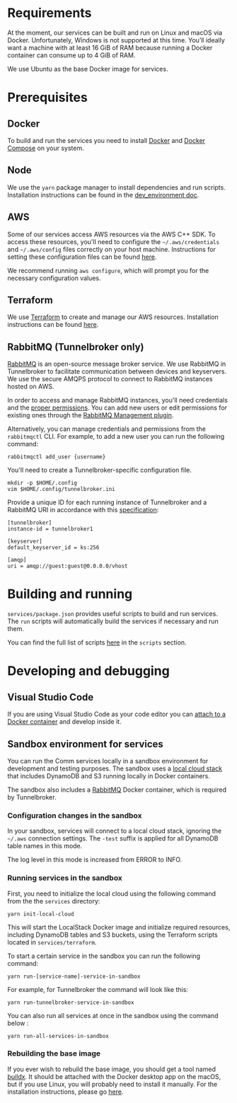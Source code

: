 # Requirements

At the moment, our services can be built and run on Linux and macOS via Docker. Unfortunately, Windows is not supported at this time. You’ll ideally want a machine with at least 16 GiB of RAM because running a Docker container can consume up to 4 GiB of RAM.

We use Ubuntu as the base Docker image for services.

# Prerequisites

## Docker

To build and run the services you need to install [Docker](https://docs.docker.com/desktop/) and [Docker Compose](https://docs.docker.com/compose/install) on your system.

## Node

We use the `yarn` package manager to install dependencies and run scripts. Installation instructions can be found in the [dev_environment doc](https://github.com/CommE2E/comm/blob/master/docs/dev_environment.md#node).

## AWS

Some of our services access AWS resources via the AWS C++ SDK. To access these resources, you'll need to configure the `~/.aws/credentials` and `~/.aws/config` files correctly on your host machine. Instructions for setting these configuration files can be found [here](https://docs.aws.amazon.com/cli/latest/userguide/cli-configure-files.html).

We recommend running `aws configure`, which will prompt you for the necessary configuration values.

## Terraform

We use [Terraform](https://www.terraform.io/) to create and manage our AWS resources. Installation instructions can be found [here](https://www.terraform.io/downloads).

## RabbitMQ (Tunnelbroker only)

[RabbitMQ](https://www.rabbitmq.com/) is an open-source message broker service. We use RabbitMQ in Tunnelbroker to facilitate communication between devices and keyservers. We use the secure AMQPS protocol to connect to RabbitMQ instances hosted on AWS.

In order to access and manage RabbitMQ instances, you'll need credentials and the [proper permissions](https://www.rabbitmq.com/access-control.html). You can add new users or edit permissions for existing ones through the [RabbitMQ Management plugin](https://www.rabbitmq.com/management.html).

Alternatively, you can manage credentials and permissions from the `rabbitmqctl` CLI. For example, to add a new user you can run the following command:

```
rabbitmqctl add_user {username}
```

You'll need to create a Tunnelbroker-specific configuration file.

```
mkdir -p $HOME/.config
vim $HOME/.config/tunnelbroker.ini
```

Provide a unique ID for each running instance of Tunnelbroker and a RabbitMQ URI in accordance with this [specification](https://www.rabbitmq.com/uri-spec.html):

```
[tunnelbroker]
instance-id = tunnelbroker1

[keyserver]
default_keyserver_id = ks:256

[amqp]
uri = amqp://guest:guest@0.0.0.0/vhost
```

# Building and running

`services/package.json` provides useful scripts to build and run services. The `run` scripts will automatically build the services if necessary and run them.

You can find the full list of scripts [here](https://github.com/CommE2E/comm/blob/master/services/package.json) in the `scripts` section.

# Developing and debugging

## Visual Studio Code

If you are using Visual Studio Code as your code editor you can [attach to a Docker container](https://code.visualstudio.com/docs/remote/attach-container) and develop inside it.

## Sandbox environment for services

You can run the Comm services locally in a sandbox environment for development and testing purposes. The sandbox uses a [local cloud stack](https://localstack.cloud/) that includes DynamoDB and S3 running locally in Docker containers.

The sandbox also includes a [RabbitMQ](https://www.rabbitmq.com/) Docker container, which is required by Tunnelbroker.

### Configuration changes in the sandbox

In your sandbox, services will connect to a local cloud stack, ignoring the `~/.aws` connection settings. The `-test` suffix is applied for all DynamoDB table names in this mode.

The log level in this mode is increased from ERROR to INFO.

### Running services in the sandbox

First, you need to initialize the local cloud using the following command from the the `services` directory:

```
yarn init-local-cloud
```

This will start the LocalStack Docker image and initialize required resources, including DynamoDB tables and S3 buckets, using the Terraform scripts located in `services/terraform`.

To start a certain service in the sandbox you can run the following command:

```
yarn run-[service-name]-service-in-sandbox
```

For example, for Tunnelbroker the command will look like this:

```
yarn run-tunnelbroker-service-in-sandbox
```

You can also run all services at once in the sandbox using the command below :

```
yarn run-all-services-in-sandbox
```

### Rebuilding the base image

If you ever wish to rebuild the base image, you should get a tool named [buildx](https://github.com/docker/buildx). It should be attached with the Docker desktop app on the macOS, but if you use Linux, you will probably need to install it manually. For the installation instructions, please go [here](https://github.com/docker/buildx#installing).
